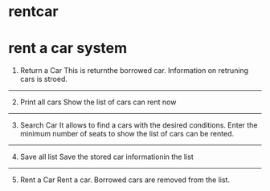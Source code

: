 # rentcar
rent a car system
====================
1. Return a Car
This is returnthe borrowed car.
Information on retruning cars is stroed.
***
2. Print all cars
Show the list of cars can rent now
***
3. Search Car
It allows to find a cars with the desired conditions.
Enter the minimum number of seats to show the list of cars can be rented.
***
4. Save all list
Save the stored car informationin the list
***
5. Rent a Car
Rent a car.
Borrowed cars are removed from the list.
